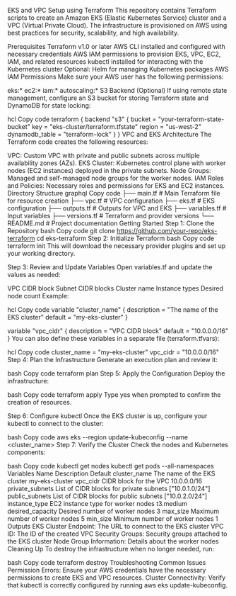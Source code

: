 EKS and VPC Setup using Terraform
This repository contains Terraform scripts to create an Amazon EKS (Elastic Kubernetes Service) cluster and a VPC (Virtual Private Cloud). The infrastructure is provisioned on AWS using best practices for security, scalability, and high availability.

Prerequisites
Terraform v1.0 or later
AWS CLI installed and configured with necessary credentials
AWS IAM permissions to provision EKS, VPC, EC2, IAM, and related resources
kubectl installed for interacting with the Kubernetes cluster
Optional: Helm for managing Kubernetes packages
AWS IAM Permissions
Make sure your AWS user has the following permissions:

eks:*
ec2:*
iam:*
autoscaling:*
S3 Backend (Optional)
If using remote state management, configure an S3 bucket for storing Terraform state and DynamoDB for state locking:

hcl
Copy code
terraform {
  backend "s3" {
    bucket         = "your-terraform-state-bucket"
    key            = "eks-cluster/terraform.tfstate"
    region         = "us-west-2"
    dynamodb_table = "terraform-lock"
  }
}
VPC and EKS Architecture
The Terraform code creates the following resources:

VPC: Custom VPC with private and public subnets across multiple availability zones (AZs).
EKS Cluster: Kubernetes control plane with worker nodes (EC2 instances) deployed in the private subnets.
Node Groups: Managed and self-managed node groups for the worker nodes.
IAM Roles and Policies: Necessary roles and permissions for EKS and EC2 instances.
Directory Structure
graphql
Copy code
├── main.tf               # Main Terraform file for resource creation
├── vpc.tf                # VPC configuration
├── eks.tf                # EKS configuration
├── outputs.tf            # Outputs for VPC and EKS
├── variables.tf          # Input variables
├── versions.tf           # Terraform and provider versions
└── README.md             # Project documentation
Getting Started
Step 1: Clone the Repository
bash
Copy code
git clone https://github.com/your-repo/eks-terraform
cd eks-terraform
Step 2: Initialize Terraform
bash
Copy code
terraform init
This will download the necessary provider plugins and set up your working directory.

Step 3: Review and Update Variables
Open variables.tf and update the values as needed:

VPC CIDR block
Subnet CIDR blocks
Cluster name
Instance types
Desired node count
Example:

hcl
Copy code
variable "cluster_name" {
  description = "The name of the EKS cluster"
  default     = "my-eks-cluster"
}

variable "vpc_cidr" {
  description = "VPC CIDR block"
  default     = "10.0.0.0/16"
}
You can also define these variables in a separate file (terraform.tfvars):

hcl
Copy code
cluster_name = "my-eks-cluster"
vpc_cidr     = "10.0.0.0/16"
Step 4: Plan the Infrastructure
Generate an execution plan and review it:

bash
Copy code
terraform plan
Step 5: Apply the Configuration
Deploy the infrastructure:

bash
Copy code
terraform apply
Type yes when prompted to confirm the creation of resources.

Step 6: Configure kubectl
Once the EKS cluster is up, configure your kubectl to connect to the cluster:

bash
Copy code
aws eks --region <region> update-kubeconfig --name <cluster_name>
Step 7: Verify the Cluster
Check the nodes and Kubernetes components:

bash
Copy code
kubectl get nodes
kubectl get pods --all-namespaces
Variables
Name	Description	Default
cluster_name	The name of the EKS cluster	my-eks-cluster
vpc_cidr	CIDR block for the VPC	10.0.0.0/16
private_subnets	List of CIDR blocks for private subnets	["10.0.1.0/24"]
public_subnets	List of CIDR blocks for public subnets	["10.0.2.0/24"]
instance_type	EC2 instance type for worker nodes	t3.medium
desired_capacity	Desired number of worker nodes	3
max_size	Maximum number of worker nodes	5
min_size	Minimum number of worker nodes	1
Outputs
EKS Cluster Endpoint: The URL to connect to the EKS cluster
VPC ID: The ID of the created VPC
Security Groups: Security groups attached to the EKS cluster
Node Group Information: Details about the worker nodes
Cleaning Up
To destroy the infrastructure when no longer needed, run:

bash
Copy code
terraform destroy
Troubleshooting
Common Issues
Permission Errors: Ensure your AWS credentials have the necessary permissions to create EKS and VPC resources.
Cluster Connectivity: Verify that kubectl is correctly configured by running aws eks update-kubeconfig.